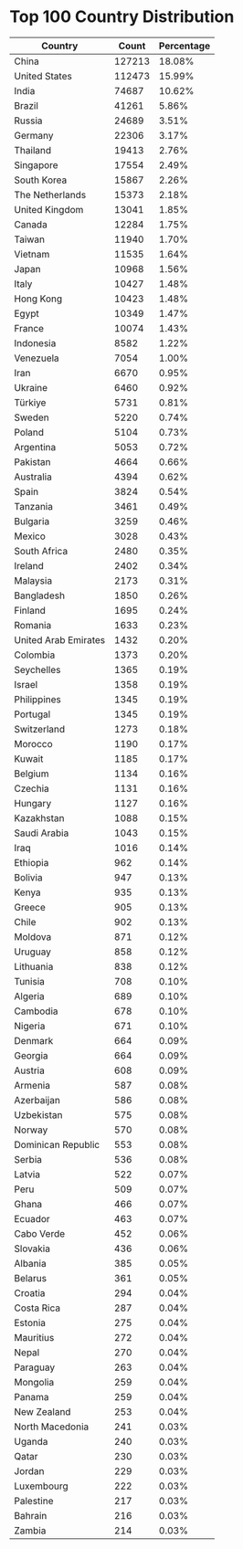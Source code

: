 # Top 100 Country Distribution
| Country | Count | Percentage |
|----|----|----|
| China | 127213 | 18.08% |
| United States | 112473 | 15.99% |
| India | 74687 | 10.62% |
| Brazil | 41261 | 5.86% |
| Russia | 24689 | 3.51% |
| Germany | 22306 | 3.17% |
| Thailand | 19413 | 2.76% |
| Singapore | 17554 | 2.49% |
| South Korea | 15867 | 2.26% |
| The Netherlands | 15373 | 2.18% |
| United Kingdom | 13041 | 1.85% |
| Canada | 12284 | 1.75% |
| Taiwan | 11940 | 1.70% |
| Vietnam | 11535 | 1.64% |
| Japan | 10968 | 1.56% |
| Italy | 10427 | 1.48% |
| Hong Kong | 10423 | 1.48% |
| Egypt | 10349 | 1.47% |
| France | 10074 | 1.43% |
| Indonesia | 8582 | 1.22% |
| Venezuela | 7054 | 1.00% |
| Iran | 6670 | 0.95% |
| Ukraine | 6460 | 0.92% |
| Türkiye | 5731 | 0.81% |
| Sweden | 5220 | 0.74% |
| Poland | 5104 | 0.73% |
| Argentina | 5053 | 0.72% |
| Pakistan | 4664 | 0.66% |
| Australia | 4394 | 0.62% |
| Spain | 3824 | 0.54% |
| Tanzania | 3461 | 0.49% |
| Bulgaria | 3259 | 0.46% |
| Mexico | 3028 | 0.43% |
| South Africa | 2480 | 0.35% |
| Ireland | 2402 | 0.34% |
| Malaysia | 2173 | 0.31% |
| Bangladesh | 1850 | 0.26% |
| Finland | 1695 | 0.24% |
| Romania | 1633 | 0.23% |
| United Arab Emirates | 1432 | 0.20% |
| Colombia | 1373 | 0.20% |
| Seychelles | 1365 | 0.19% |
| Israel | 1358 | 0.19% |
| Philippines | 1345 | 0.19% |
| Portugal | 1345 | 0.19% |
| Switzerland | 1273 | 0.18% |
| Morocco | 1190 | 0.17% |
| Kuwait | 1185 | 0.17% |
| Belgium | 1134 | 0.16% |
| Czechia | 1131 | 0.16% |
| Hungary | 1127 | 0.16% |
| Kazakhstan | 1088 | 0.15% |
| Saudi Arabia | 1043 | 0.15% |
| Iraq | 1016 | 0.14% |
| Ethiopia | 962 | 0.14% |
| Bolivia | 947 | 0.13% |
| Kenya | 935 | 0.13% |
| Greece | 905 | 0.13% |
| Chile | 902 | 0.13% |
| Moldova | 871 | 0.12% |
| Uruguay | 858 | 0.12% |
| Lithuania | 838 | 0.12% |
| Tunisia | 708 | 0.10% |
| Algeria | 689 | 0.10% |
| Cambodia | 678 | 0.10% |
| Nigeria | 671 | 0.10% |
| Denmark | 664 | 0.09% |
| Georgia | 664 | 0.09% |
| Austria | 608 | 0.09% |
| Armenia | 587 | 0.08% |
| Azerbaijan | 586 | 0.08% |
| Uzbekistan | 575 | 0.08% |
| Norway | 570 | 0.08% |
| Dominican Republic | 553 | 0.08% |
| Serbia | 536 | 0.08% |
| Latvia | 522 | 0.07% |
| Peru | 509 | 0.07% |
| Ghana | 466 | 0.07% |
| Ecuador | 463 | 0.07% |
| Cabo Verde | 452 | 0.06% |
| Slovakia | 436 | 0.06% |
| Albania | 385 | 0.05% |
| Belarus | 361 | 0.05% |
| Croatia | 294 | 0.04% |
| Costa Rica | 287 | 0.04% |
| Estonia | 275 | 0.04% |
| Mauritius | 272 | 0.04% |
| Nepal | 270 | 0.04% |
| Paraguay | 263 | 0.04% |
| Mongolia | 259 | 0.04% |
| Panama | 259 | 0.04% |
| New Zealand | 253 | 0.04% |
| North Macedonia | 241 | 0.03% |
| Uganda | 240 | 0.03% |
| Qatar | 230 | 0.03% |
| Jordan | 229 | 0.03% |
| Luxembourg | 222 | 0.03% |
| Palestine | 217 | 0.03% |
| Bahrain | 216 | 0.03% |
| Zambia | 214 | 0.03% |
